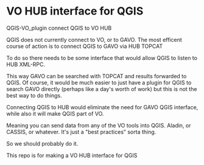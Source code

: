 # VO HUB interface for QGIS
 QGIS-VO_plugin
 connect QGIS to VO HUB

QGIS does not currently connect to VO, or to GAVO. 
The most efficent course of action is to connect QGIS to GAVO via HUB TOPCAT

To do so there needs to be some interface that would allow QGIS to listen to HUB XML-RPC.

This way GAVO can be searched with TOPCAT and results forwarded to QGIS.
Of course, it would be much easier to just have a plugin for QGIS to search GAVO directly 
(perhaps like a day's worth of work) but this is not the best way to do things.

Connecting QGIS to HUB would eliminate the need for GAVO QGIS interface, while also
it will make QGIS part of VO. 

Meaning you can send data from any of the VO tools into QGIS.
Aladin, or CASSIS, or whatever. It's just a "best practices" sorta thing.

So we should probably do it.

This repo is for making a VO HUB interface for QGIS
